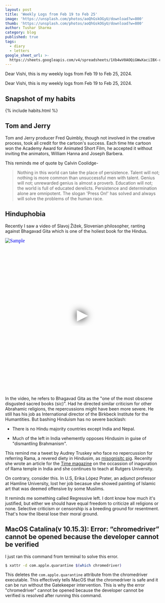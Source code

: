 ```yaml
---
layout: post
title: 'Weekly Logs from Feb 19 to Feb 25'
image: 'https://unsplash.com/photos/aoQhGskOGyU/download?w=800'
thumb: 'https://unsplash.com/photos/aoQhGskOGyU/download?w=800'
author: Tushar Sharma
category: blog
published: true
tags:
  - diary
  - letters
google_sheet_url: >-
  https://sheets.googleapis.com/v4/spreadsheets/1Xb4wV0AOQiGWwXaciIBX-rkFebzg8DlAcRcClshyAnA/values/Habits!A90:T103?alt=json&key=AIzaSyCgYRKf_apK3TUSYGO9WhQ5dN-ukY4H0gw
---
```


Dear Vishi, this is my weekly logs from Feb 19 to Feb 25, 2024.<!-- truncate_here -->

Dear Vishi, this is my weekly logs from Feb 19 to Feb 25, 2024.

## Snapshot of my habits

{% include habits.html %}


## Tom and Jerry

Tom and Jerry producer Fred Quimbly, though not involved in the creative process, took all credit for the cartoon's success. Each time hte cartoon won the Academy Award for Animated Short Film, he accepted it without inviting the animators, William Hanna and Joseph Barbera. 

This reminds me of quote by Calvin Coolidge-

> Nothing in this world can take the place of persistence. Talent will not; nothing is more common than unsuccessful men with talent. Genius will not; unrewarded genius is almost a proverb. Education will not; the world is full of educated derelicts. Persistence and determination alone are omnipotent. The slogan 'Press On!' has solved and always will solve the problems of the human race.

## Hinduphobia

Recently I saw a video of Slavoj Žižek, Slovenian philosopher, ranting against Bhagavad Gita which is one of the holiest book for the Hindus. 

<iframe
  style="position: relative;  width: 100%;" 
   height="500"
  src="https://www.youtube.com/embed/6xUuzrzmFac?autoplay=1"
  srcdoc="<style>*{padding:0;margin:0;overflow:hidden}html,body{height:100%}img,span{position:absolute;width:100%;top:0;bottom:0;margin:auto}span{height:1.5em;text-align:center;font:48px/1.5 sans-serif;color:white;text-shadow:0 0 0.5em black}</style><a href=https://www.youtube.com/embed/6xUuzrzmFac?autoplay=1><img src=https://img.youtube.com/vi/6xUuzrzmFac/hqdefault.jpg alt='Sample'><span>▶</span></a>"
  frameborder="0"
  allow="accelerometer; autoplay; encrypted-media; gyroscope; picture-in-picture"
  allowfullscreen
  title="Sample"
></iframe><br>

In the video, he refers to Bhagavad Gita as the "one of the most obscene disgusted sacred books (sic)". Had he directed similar criticism for other Abrahamic religions, the repercussions might have been more severe. He still has his job as International director of the Birkbeck Institute for the Humantities. But bashing Hinduism has no severe backlash:

* There is no Hindu majority countries except India and Nepal. 

* Much of the left in India vehemently opposes Hindusim in guise of "dismantling Brahmanism".

This remind me a tweet by Audrey Truskey who face no repercussion for referring Rama, a revered diety in Hindusim, as [misognisitc pig](https://www.newslaundry.com/2018/04/30/the-unscholarly-dishonesty-of-audrey-truschke). Recenlty she wrote an article for the [Time magazine](https://time.com/6564148/ayodhya-ram-temple-modi-india/) on the occassion of inaguration of Rama temple in India and she continues to teach at Rutgers University. 

On contrary, consider this. In U.S, Erika López Prater, an adjunct professor at Hamline University, lost her job becasue she showed painting of Islamic art that was deemed offensive by some Muslims.

It reminds me something called Regressive left. I dont know how much it's justified, but either we should have equal freedom to criticize all religions or none. Selective criticism or censorship is a breeding ground for resentment. That's how the liberal lose their moral ground.

## MacOS Catalina(v 10.15.3): Error: “chromedriver” cannot be opened because the developer cannot be verified

I just ran this command from terminal to solve this error.

```bash
$ xattr -d com.apple.quarantine $(which chromedriver)
```

This deletes the `com.apple.quarantine` attribute from the chromedriver executable. This effectively tells MacOS that the chromedriver is safe and it can be run without the Gatekeeper intervention. This is why the error "chromedriver" cannot be opened because the developer cannot be verified is resolved after running this command.